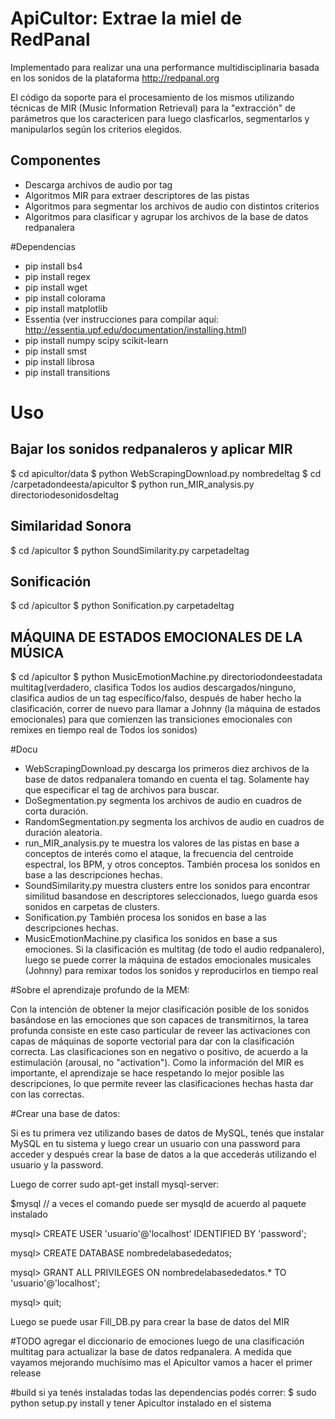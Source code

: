 # ApiCultor: Extrae la miel de RedPanal

Implementado para realizar una una performance multidisciplinaria basada en los sonidos de la plataforma http://redpanal.org

El código da soporte para el procesamiento de los mismos utilizando técnicas de MIR (Music Information Retrieval) para la "extracción" de parámetros que los caractericen para luego clasficarlos, segmentarlos y manipularlos según los criterios elegidos.

## Componentes
* Descarga archivos de audio por tag
* Algoritmos MIR para extraer descriptores de las pistas
* Algoritmos para segmentar los archivos de audio con distintos criterios
* Algoritmos para clasificar y agrupar los archivos de la base de datos redpanalera

#Dependencias
* pip install bs4
* pip install regex
* pip install wget
* pip install colorama
* pip install matplotlib
* Essentia (ver instrucciones para compilar aquí: http://essentia.upf.edu/documentation/installing.html)
* pip install numpy scipy scikit-learn
* pip install smst
* pip install librosa
* pip install transitions

# Uso 
## Bajar los sonidos redpanaleros y aplicar MIR
$ cd apicultor/data 
$ python WebScrapingDownload.py nombredeltag 
$ cd /carpetadondeesta/apicultor
$ python run_MIR_analysis.py directoriodesonidosdeltag
## Similaridad Sonora
$ cd /apicultor
$ python SoundSimilarity.py carpetadeltag
## Sonificación
$ cd /apicultor
$ python Sonification.py carpetadeltag
## MÁQUINA DE ESTADOS EMOCIONALES DE LA MÚSICA
$ cd /apicultor
$ python MusicEmotionMachine.py directoriodondeestadata multitag(verdadero, clasifica Todos los audios descargados/ninguno, clasifica audios de un tag específico/falso, después de haber hecho la clasificación, correr de nuevo para llamar a Johnny (la máquina de estados emocionales) para que comienzen las transiciones emocionales con remixes en tiempo real de Todos los sonidos)

#Docu
* WebScrapingDownload.py descarga los primeros diez archivos de la base de datos redpanalera tomando en cuenta el tag. Solamente hay que especificar el tag de archivos para buscar.
* DoSegmentation.py segmenta los archivos de audio en cuadros de corta duración.
* RandomSegmentation.py segmenta los archivos de audio en cuadros de duración aleatoria.
* run_MIR_analysis.py te muestra los valores de las pistas en base a conceptos de interés como el ataque, la frecuencia del centroide espectral, los BPM, y otros conceptos. También procesa los sonidos en base a las descripciones hechas.
* SoundSimilarity.py muestra clusters entre los sonidos para encontrar similitud basandose en descriptores seleccionados, luego guarda esos sonidos en carpetas de clusters.
* Sonification.py También procesa los sonidos en base a las descripciones hechas.
* MusicEmotionMachine.py clasifica los sonidos en base a sus emociones. Si la clasificación es multitag (de todo el audio redpanalero), luego se puede correr la máquina de estados emocionales musicales (Johnny) para remixar todos los sonidos y reproducirlos en tiempo real

#Sobre el aprendizaje profundo de la MEM:

Con la intención de obtener la mejor clasificación posible de los sonidos basándose en las emociones que son capaces de transmitirnos, la tarea profunda consiste en este caso particular de reveer las activaciones con capas de máquinas de soporte vectorial para dar con la clasificación correcta. Las clasificaciones son en negativo o positivo, de acuerdo a la estimulación (arousal, no "activation"). Como la información del MIR es importante, el aprendizaje se hace respetando lo mejor posible las descripciones, lo que permite reveer las clasificaciones hechas hasta dar con las correctas.

#Crear una base de datos:

Si es tu primera vez utilizando bases de datos de MySQL, tenés que instalar MySQL en tu sistema y luego crear un usuario con una password para acceder y después crear la base de datos a la que accederás utilizando el usuario y la password.

Luego de correr sudo apt-get install mysql-server:

$mysql // a veces el comando puede ser mysqld de acuerdo al paquete instalado

mysql> CREATE USER 'usuario'@'localhost' IDENTIFIED BY 'password';

mysql> CREATE DATABASE nombredelabasededatos;

mysql> GRANT ALL PRIVILEGES ON nombredelabasededatos.* TO 'usuario'@'localhost';

mysql> quit;

Luego se puede usar Fill_DB.py para crear la base de datos del MIR


#TODO
agregar el diccionario de emociones luego de una clasificación multitag para actualizar la base de datos redpanalera. A medida que vayamos mejorando muchísimo mas el Apicultor vamos a hacer el primer release 

#build
si ya tenés instaladas todas las dependencias podés correr: 
$ sudo python setup.py install
y tener Apicultor instalado en el sistema
